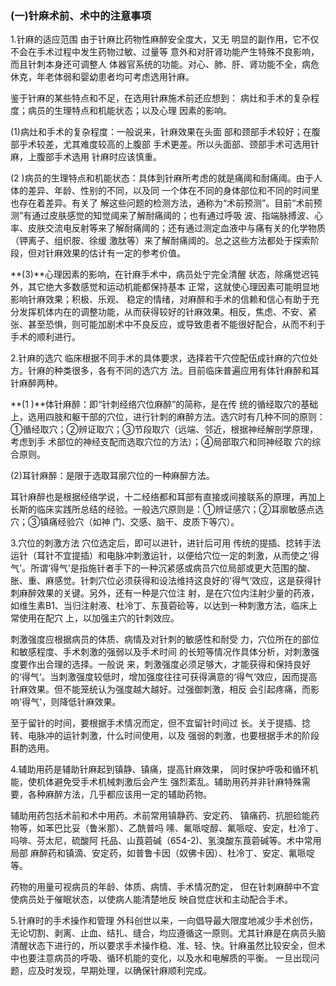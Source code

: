 ###   (一)针麻术前、术中的注意事项  

1.针麻的适应范围      由于针麻比药物性麻醉安全度大，又无 明显的副作用，它不仅不会在手术过程中发生药物过敏、过量等 意外和对肝肾功能产生特殊不良影响，而且针刺本身还可调整人 体器官系统的功能。对心、肺、肝、肾功能不全，病危休克，年老体弱和婴幼患者均可考虑选用针麻。

  鉴于针麻的某些特点和不足，在选用针麻施术前还应想到： 病灶和手术的复杂程度；病员的生理特点和机能状态；以及心理 因素的影响。

  (1)病灶和手术的复杂程度：一般说来，针麻效果在头面 部和颈部手术较好；在腹部乎术较差，尤其难度较高的上腹部 手术更差。所以头面部、颈部手术可选用针麻，上腹部手术选用 针麻时应该慎重。

  (2 )病员的生理特点和机能状态：具体到针麻所考虑的就是痛阈和耐痛阈。由于人体的差异、年龄、性别的不同，以及同 一个体在不同的身体部位和不同的时间里也存在着差异。有关了  解这些问题的检测方法，通称为“术前预测”。目前“术前预测”有通过皮肤感觉的知觉阈来了解耐痛阈的；也有通过呼吸 波、指端脉搏波、心率、皮肤交流电反射等来了解耐痛阈的；还有通过测定血液中与痛有关的化学物质（钾离子、组织胺、徐缓 激肽等）来了解耐痛阈的。总之这些方法都处于探索阶段，但对针麻效果的估计有一定的参考价值。

  **(3)**心理因素的影响，在针麻手术中，病员处宁完全清醒  状态，除痛觉迟钝外，其它绝大多数感觉和运动机能都保持基本 正常，这就使心理因素可能明显地影响针麻效果；积极、乐观、 稳定的情绪，对麻醉和手术的信赖和信心有助于充分发挥机体内在的调整功能，从而获得较好的针麻效果。相反，焦虑、不安、紧张、甚至恐惧，则可能加剧术中不良反应，或导致患者不能很好配合，从而不利于手术的顺利进行。

  2.针麻的选穴     临床根据不同手术的具体要求，选择若干穴倥配伍成针麻的穴位处方。针麻的种类很多，各有不同的选穴方  法。目前临床普遍应用有体针麻醉和耳针麻醉两种。

  **(1 )**体针麻醉：即“针刺经络穴位麻醉”的简称，是在传  统的循经取穴的基础上，选用四肢和躯干部的穴位，进行针刺的麻醉方法。选穴时有几种不同的原则：①循经取穴；②辨证取穴；③节段取穴（远端、邻近，根据神经解剖学原理，考虑到手  术部位的神经支配而选取穴位的方法）；④局部取穴和同神经取  穴的综合原则。 

 (2)耳针麻醉：是限于选取耳廓穴位的一种麻醉方法。

 耳针麻醉也是根据经络学说，十二经络都和耳部有直接或间接联系的原理，再加上长斯的临床实践所总结的经验。一般选穴原则是：①辨证感穴；②耳廓敏感点选穴；③镇痛经验穴（如神  门、交感、脑干、皮质下等穴）。 

3.穴位的刺激方法    穴位选定后，即可以进针，进针后可用 传统的提插、捻转手法运针（耳针不宜提插）和电脉冲刺激运针，以便给穴位一定的刺激，从而使之‘得气'。所谓‘得气'是指施针者手下的一种沉紧感或病员穴位局部或更大范围的酸、  胀、重、麻感觉。针刺穴位必须获得和设法维持这良好的'得气‘效应，这是获得针刺麻醉效果的关键。另外，还有一种是穴位注  射，是在穴位内注射少量的药液，如维生素B1、当归注射液、杜冷丁、东茛菪硷等，以达到一种刺激方法，临床上常使用在配穴  上，以加强主穴的针刺效应。

  刺激强度应根据病员的体质、病情及对针刺的敏感性和耐受  力，穴位所在的部位和敏感程度、手术刺激的强弱以及手术时间 的长短等情况作具体分析，对刺激强度要作出合理的选择。一般说 来，刺激强度必须足够大，才能获得和保持良好的‘得气‘。当刺激强度较低时，增加强度往往可获得满意的‘得气‘效应，因而提高针麻效果。但不能笼统认为强度越大越好。过强御刺激，相反 会引起疼痛，而影响'得气'，则降低针麻效果。 

 至于留针的时间，要根据手术情况而定，但不宜留针时间过  长。关于提插、捻转、电脉冲的运针刺激，什么时间使用，以及 强弱的刺激，也要根据手术的阶段斟酌选用。

  4.辅助用药是辅助针麻起到镇静、镇痛，提高针麻效果，  同时保护呼吸和循环机能，使机体避免受手术机械刺激后会产生  强烈紊乱。辅助用药并非针麻特殊需要，各种麻醉方法，几乎都应该用一定的辅助药物。 

 辅助用药包括术前和术中用药。术前常用镇静药、安定药、  镇痛药、抗胆硷能药物等，如苯巴比妥（鲁米那）、乙酰普吗  嗉、氟哌啶醇、氟哌啶、安定，杜冷丁、吗啡、芬太尼，硫酸阿 托品、山莨菪碱（654-2)、氢溴酸东莨菪碱等。术中常用局部 麻醉药和镇滴、安定药，如普鲁卡因（奴佛卡因）、杜冷丁、安定、氟哌啶等。

药物的用量可视病员的年龄、体质、病情、手术情况酌定，  但在针刺麻醉中不宜使病员处于催眠状态，以使病人能清楚地反 映自觉症状和主动配合手术。  

5.针麻时的手术操作和管理      外科创世以来，一向倡导最大限度地减少手术创伤，无论切割、剥离、止血、结扎、缝合，均应遵循这一原则。尤其针麻是在病员头脑清醒状态下进行的，所以要求手术操作稳、准、轻、快。针麻虽然比较安全，但术中也要注意病员的呼吸、循环机能的变化，以及水和电解质的平衡。  一旦出现问题，应及时发现，早期处理，以确保针麻顺利完成。
